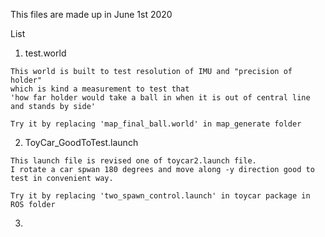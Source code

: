 This files are made up in June 1st 2020 

List 

   1. test.world
    
    This world is built to test resolution of IMU and "precision of holder" 
    which is kind a measurement to test that 
    'how far holder would take a ball in when it is out of central line and stands by side'   
    
    Try it by replacing 'map_final_ball.world' in map_generate folder
    
   2. ToyCar_GoodToTest.launch 
   
    This launch file is revised one of toycar2.launch file.
    I rotate a car spwan 180 degrees and move along -y direction good to test in convenient way.
    
    Try it by replacing 'two_spawn_control.launch' in toycar package in ROS folder
     
   3. 

